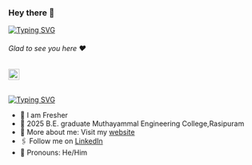 ### Hey there :wave:

[![Typing SVG](https://readme-typing-svg.herokuapp.com?color=%2336BCF7&lines=This+is+Gurumoorthy )](https://git.io/typing-svg)
###### Glad to see you here :heart:
   
<a href="https://linkedin.com/in/gurumoorthy-s">
  <kbd>
  <img align="centre" alt="Guru's LinkdeIn" width="22px" src="https://cdn-icons-png.flaticon.com/512/174/174857.png" />
</a>

</a>

<br/>
<br/>

[![Typing SVG](https://readme-typing-svg.herokuapp.com?color=%2336BCF7&lines=Let's+Connect)](https://git.io/typing-svg)

- 🏢 I am Fresher
- 🏫 2025 B.E. graduate Muthayammal Engineering College,Rasipuram
- 🙋‍ More about me: Visit my [website](https://shumbul.github.io/)
- 🖇 Follow me on [LinkedIn](https://linkedin.com/in/gurumoorthy-s)
- 👯 Pronouns: He/Him
